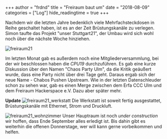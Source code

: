 +++
author = "frdnd"
title = "Freiraum baut um"
date = "2018-08-09"
categories = ["Log"]
hide_readingtime = true
+++

Nachdem wir die letzten Jahre bedenklich viele Mehrfachsteckdosen in Reihe geschaltet haben, ist es an der Zeit Brüstungskanäle zu verlegen. Simon taufte das Projekt "unser Stuttgart21", der Umbau wird sich wohl noch über die nächste Woche hinziehen.

![freiraum21](/uploads/2018/08/freiraum21.jpg)

Im letzten Monat gab es außerdem noch eine Mitgliederversammlung, bei der wir beschlossen haben die *CPU19* durchzuführen. Es gab eine kurze Diskussion über den Namen "Chaos Party Ulm", da die Kritik geäußert wurde, dass eine Party nicht über drei Tage geht. Daraus ergab sich der neue Name - Chabos Pushen Upstream. Wie in der letzten Datenschleuder schon zu sehen war, gab es einen Merge zwischen dem Erfa CCC Ulm und dem Freiraum Hackerspace e.V. Dazu aber später mehr.

**Update**
![freiraum21_werkstatt](/uploads/2018/08/freiraum21_1.jpg)
Die Werkstatt ist soweit fertig ausgestattet, Brüstungskanäle mit Ethernet, Strom und Druckluft.

![freiraum21_wohnzimmer](/uploads/2018/08/freiraum21_2.jpg)
Unser Hauptraum ist noch _under construction_ wir hoffen, dass Ende September alles erledigt ist. Bis dahin gibt es weiterhin die offenen Donnerstage, wer will kann gerne vorbeikommen und helfen.